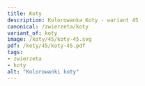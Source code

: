 ```yaml
---
title: Koty
description: Kolorowanka Koty - wariant 45
canonical: /zwierzeta/koty
variant_of: koty
image: /koty/45/koty-45.svg
pdf: /koty/45/koty-45.pdf
tags:
- zwierzeta
- koty
alt: "Kolorowanki koty"
---
```

